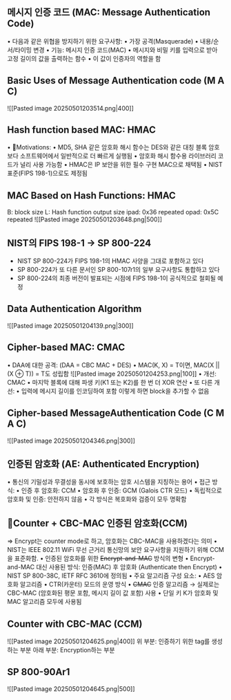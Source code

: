 ## 메시지 인증 코드 (MAC: Message Authentication Code)
•	다음과 같은 위협을 방지하기 위한 요구사항:
	•	가장 공격(Masquerade)
	•	내용/순서/타이밍 변경
•	기능: 메시지 인증 코드(MAC)
	•	메시지와 비밀 키를 입력으로 받아 고정 길이의 값을 출력하는 함수
	•	이 값이 인증자의 역할을 함
## Basic Uses of Message Authentication code (M A C)
![[Pasted image 20250501203514.png|400]]
## Hash function based MAC: HMAC
•	Motivations:
	•	MD5, SHA 같은 암호화 해시 함수는 DES와 같은 대칭 블록 암호보다 소프트웨어에서 일반적으로 더 빠르게 실행됨
	•	암호화 해시 함수용 라이브러리 코드가 널리 사용 가능함
•	HMAC은 IP 보안을 위한 필수 구현 MAC으로 채택됨
•	NIST 표준(FIPS 198-1)으로도 제정됨
## MAC Based on Hash Functions: HMAC
B: block size
L: Hash function output size
ipad: 0x36 repeated
opad: 0x5C repeated
![[Pasted image 20250501203648.png|500]]
## NIST의 FIPS 198-1 -> SP 800-224
- NIST SP 800-224가 FIPS 198-1의 HMAC 사양을 그대로 포함하고 있다
- SP 800-224가 또 다른 문서인 SP 800-107r1의 일부 요구사항도 통합하고 있다
- SP 800-224의 최종 버전이 발표되는 시점에 FIPS 198-1이 공식적으로 철회될 예정
## Data Authentication Algorithm
![[Pasted image 20250501204139.png|300]]
## Cipher-based MAC: CMAC
•	DAA에 대한 공격: (DAA = CBC MAC + DES)
	•	MAC(K, X) = T이면, MAC(X || (X ⊕ T)) = T도 성립함
	![[Pasted image 20250501204253.png|100]]
•	개선: CMAC
	•	마지막 블록에 대해 파생 키(K1 또는 K2)를 한 번 더 XOR 연산
•	또 다른 개선:
	•	입력에 메시지 길이를 인코딩하여 포함
		이렇게 하면 block을 추가할 수 없음
## Cipher-based MessageAuthentication Code (C M A C)
![[Pasted image 20250501204346.png|300]]
## 인증된 암호화 (AE: Authenticated Encryption)
•	통신의 기밀성과 무결성을 동시에 보호하는 암호 시스템을 지칭하는 용어
•	접근 방식:
	•	인증 후 암호화: CCM
	•	암호화 후 인증: GCM (Galois CTR 모드)
	•	독립적으로 암호화 및 인증: 안전하지 않음
•	각 방식은 복호화와 검증이 모두 명확함
## Counter + CBC-MAC 인증된 암호화(CCM)
=> Encrypt는 counter mode로 하고, 암호화는 CBC-MAC을 사용하겠다는 의미
•	NIST는 IEEE 802.11 WiFi 무선 근거리 통신망의 보안 요구사항을 지원하기 위해 CCM을 표준화함.
•	인증된 암호화를 위한 ~~Encrypt-and-MAC~~ 방식의 변형
	•	Encrypt-and-MAC 대신 사용된 방식: 인증(MAC) 후 암호화 (Authenticate then Encrypt)
	•	NIST SP 800-38C, IETF RFC 3610에 정의됨
•	주요 알고리즘 구성 요소:
	•	AES 암호화 알고리즘
	•	CTR(카운터) 모드의 운영 방식
	•	~~CMAC~~ 인증 알고리즘 
		→ 실제로는 CBC-MAC (암호화된 평문 포함, 메시지 길이 값 포함) 사용
•	단일 키 K가 암호화 및 MAC 알고리즘 모두에 사용됨
## Counter with CBC-MAC (CCM)
![[Pasted image 20250501204625.png|400]]
위 부분: 인증하기 위한 tag를 생성하는 부분
아래 부분: Encryption하는 부분
## SP 800-90Ar1
![[Pasted image 20250501204645.png|500]]